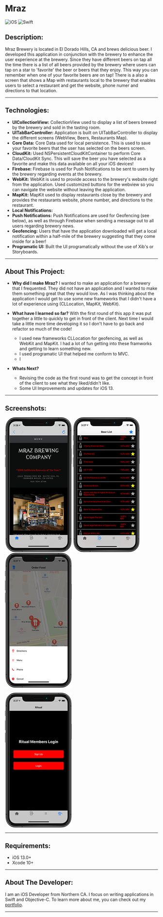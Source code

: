 # Mraz

![iOS](https://camo.githubusercontent.com/be4ac65adac5e6b3d4471f37169496f617e7a544/68747470733a2f2f696d672e736869656c64732e696f2f62616467652f506c6174666f726d2d694f532d6c69676874677265792e737667) ![Swift](https://camo.githubusercontent.com/e92bf630e2a25eeecfe64818a7a3ff05b862bfb8/68747470733a2f2f696d672e736869656c64732e696f2f62616467652f5377696674253230352e302d627269676874677265656e2e737667)
## Description:
Mraz Brewery is located in El Dorado Hills, CA and brews delicious beer. I developed this application in conjunction with the brewery to enhance the user experience at the brewery. Since they have different beers on tap all the time there is a list of all beers provided by the brewery where users can tap on a star to 'favorite' the beer or beers that they enjoy. This way you can remember when one of your favorite beers are on tap! There is a also a screen that shows a Map with restaurants local to the brewery that enables users to select a restaurant and get the website, phone numer and directions to that location. 

***
## Technologies: 
* **UICollectionView:** CollectionView used to display a list of beers brewed by the brewery and sold in the tasting room. 
* **UITabBarController:** Application is built on UITabBarController to display the different screens (WebView, Beers, Restaurants Map). 
* **Core Data:** Core Data used for local persistence. This is used to save your favorite beers that the user has selected on the beers screen.
* **CloudKit:** Used NSPersistentCloudKitContainer to perform Core Data/CloudKit Sync. This will save the beer you have selected as a favorite and make this data available on all your iOS devices!
* **Firebase:** Firebase is used for Push Notifications to be sent to users by the brewery regarding events at the brewery.
* **WebKit:** WebKit is used to provide access to the brewery's website right from the application. Used customized buttons for the webview so you can navigate the website without leaving the application.
* **MapKit:** MapKit used to display restaurants close by the brewery and provides the restaurants website, phone number, and directions to the restaurant. 
* **Local Notifications:**
* **Push Notifications:** Push Notifications are used for Geofencing (see below), as well as through Firebase when sending a message out to all users regarding brewery news.
* **Geofencing:** Users that have the application downloaded will get a local notification within a half-mile of the brewery suggesting that they come inside for a beer!
* **Programatic UI:** Built the UI programatically without the use of Xib's or Storyboards.

***
## About This Project: 
- **Why did I make Mraz?** I wanted to make an application for a brewery that I frequented. They did not have an application and I wanted to make them something great that they would love. As I was thinking about the application I would get to use some new frameworks that I didn't have a lot of experience using (CLLocation, MapKit, WebKit).   

- **What have I learned so far?** With the first round of this app it was put together a little to quickly to get in front of the client. Next time I would take a little more time developing it so I don't have to go back and refactor so much of the code!
  * I used new frameworks CLLocation for geofencing, as well as WebKit and MapKit. I had a lot of fun getting into these framworks and getting to learn something new. 
  * I used programatic UI that helped me conform to MVC. 
  * I
- **Whats Next?** 
  * Revising the code as the first round was to get the concept in front of the client to see what they liked/didn't like. 
  * Some UI Improvements and updates for iOS 13.

***
## Screenshots:
![Mraz Home](images/HomeGithub.png) ![Beer List](images/BeersGithub.png) ![Food Map](images/MapGithub.png)

![Ritual LogIn Screen](images/RitualGithub.png)

***
## Requirements:
* iOS 13.0+
* Xcode 10+
***
## About The Developer:
I am an iOS Developer from Northern CA. I focus on writing applications in Swift and Objective-C. To learn more about me, you can check out my [portfolio](https://dylanmccarthyios.com).
***



